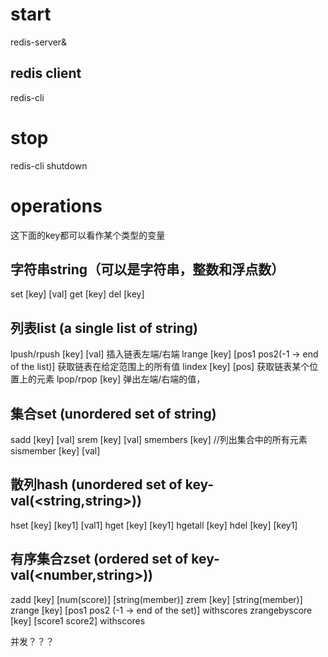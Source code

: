 # start
redis-server&
## redis client
redis-cli

# stop
redis-cli shutdown
 
# operations
这下面的key都可以看作某个类型的变量
## 字符串string（可以是字符串，整数和浮点数）
set [key] [val]
get [key]
del [key]

## 列表list (a single list of string)
lpush/rpush [key] [val]  插入链表左端/右端
lrange [key] [pos1 pos2(-1 -> end of the list)] 获取链表在给定范围上的所有值
lindex [key] [pos] 获取链表某个位置上的元素
lpop/rpop [key]  弹出左端/右端的值，

## 集合set (unordered set of string)
sadd [key] [val]
srem [key] [val]
smembers [key] //列出集合中的所有元素
sismember [key] [val]

## 散列hash (unordered set of key-val(<string,string>))
hset [key] [key1] [val1]
hget [key] [key1]
hgetall [key]
hdel [key] [key1]

## 有序集合zset (ordered set of key-val(<number,string>))
zadd [key] [num(score)] [string(member)]
zrem [key] [string(member)]
zrange [key] [pos1 pos2 (-1 -> end of the set)] withscores
zrangebyscore [key] [score1 score2] withscores

并发？？？